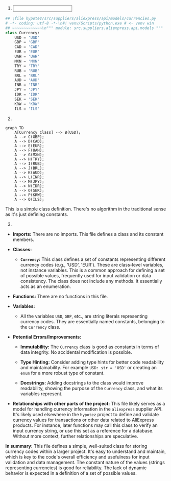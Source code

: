 1. **<input code>**

```python
## \file hypotez/src/suppliers/aliexpress/api/models/currencies.py
# -*- coding: utf-8 -*-\n#! venv/Scripts/python.exe # <- venv win
## ~~~~~~~~~~~~~\n""" module: src.suppliers.aliexpress.api.models """
class Currency:
    USD = 'USD'
    GBP = 'GBP'
    CAD = 'CAD'
    EUR = 'EUR'
    UAH = 'UAH'
    MXN = 'MXN'
    TRY = 'TRY'
    RUB = 'RUB'
    BRL = 'BRL'
    AUD = 'AUD'
    INR = 'INR'
    JPY = 'JPY'
    IDR = 'IDR'
    SEK = 'SEK'
    KRW = 'KRW'
    ILS = 'ILS'
```

2. **<algorithm>**

```mermaid
graph TD
    A[Currency Class] --> B(USD);
    A --> C(GBP);
    A --> D(CAD);
    A --> E(EUR);
    A --> F(UAH);
    A --> G(MXN);
    A --> H(TRY);
    A --> I(RUB);
    A --> J(BRL);
    A --> K(AUD);
    A --> L(INR);
    A --> M(JPY);
    A --> N(IDR);
    A --> O(SEK);
    A --> P(KRW);
    A --> Q(ILS);
```

This is a simple class definition.  There's no algorithm in the traditional sense as it's just defining constants.


3. **<explanation>**

* **Imports:** There are no imports. This file defines a class and its constant members.

* **Classes:**
    * **`Currency`:** This class defines a set of constants representing different currency codes (e.g., 'USD', 'EUR').  These are class-level variables, not instance variables.  This is a common approach for defining a set of possible values, frequently used for input validation or data consistency.  The class does not include any methods.  It essentially acts as an enumeration.


* **Functions:** There are no functions in this file.

* **Variables:**
    * All the variables `USD`, `GBP`, etc., are string literals representing currency codes. They are essentially named constants, belonging to the `Currency` class.

* **Potential Errors/Improvements:**
    * **Immutability:** The `Currency` class is good as constants in terms of data integrity.  No accidental modification is possible.

    * **Type Hinting:**  Consider adding type hints for better code readability and maintainability. For example `USD: str = 'USD'`  or creating an `enum` for a more robust type of constant.

    * **Docstrings:** Adding docstrings to the class would improve readability, showing the purpose of the `Currency` class, and what its variables represent.


* **Relationships with other parts of the project:** This file likely serves as a model for handling currency information in the `aliexpress` supplier API. It's likely used elsewhere in the `hypotez` project to define and validate currency values for transactions or other data related to AliExpress products.  For instance, later functions may call this class to verify an input currency string, or use this set as a reference for a database.  Without more context, further relationships are speculative.


**In summary:** This file defines a simple, well-suited class for storing currency codes within a larger project. It's easy to understand and maintain, which is key to the code's overall efficiency and usefulness for input validation and data management.  The constant nature of the values (strings representing currencies) is good for reliability. The lack of dynamic behavior is expected in a definition of a set of possible values.